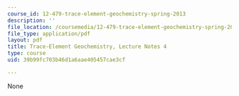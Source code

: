 ```yaml
---
course_id: 12-479-trace-element-geochemistry-spring-2013
description: ''
file_location: /coursemedia/12-479-trace-element-geochemistry-spring-2013/39b99fc703b46d1a6aae405457cae3cf_MIT12_479S13_lec4.pdf
file_type: application/pdf
layout: pdf
title: Trace-Element Geochemistry, Lecture Notes 4
type: course
uid: 39b99fc703b46d1a6aae405457cae3cf

---
```

None
